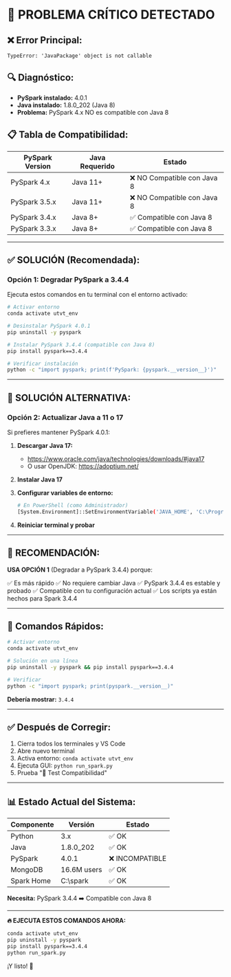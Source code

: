 # 🚨 PROBLEMA CRÍTICO DETECTADO

## ❌ **Error Principal:**
```
TypeError: 'JavaPackage' object is not callable
```

## 🔍 **Diagnóstico:**
- **PySpark instalado:** 4.0.1
- **Java instalado:** 1.8.0_202 (Java 8)
- **Problema:** PySpark 4.x NO es compatible con Java 8

## 📋 **Tabla de Compatibilidad:**

| PySpark Version | Java Requerido | Estado |
|----------------|----------------|---------|
| PySpark 4.x    | Java 11+       | ❌ NO Compatible con Java 8 |
| PySpark 3.5.x  | Java 11+       | ❌ NO Compatible con Java 8 |
| PySpark 3.4.x  | Java 8+        | ✅ Compatible con Java 8 |
| PySpark 3.3.x  | Java 8+        | ✅ Compatible con Java 8 |

---

## ✅ **SOLUCIÓN (Recomendada):**

### Opción 1: Degradar PySpark a 3.4.4

Ejecuta estos comandos en tu terminal con el entorno activado:

```bash
# Activar entorno
conda activate utvt_env

# Desinstalar PySpark 4.0.1
pip uninstall -y pyspark

# Instalar PySpark 3.4.4 (compatible con Java 8)
pip install pyspark==3.4.4

# Verificar instalación
python -c "import pyspark; print(f'PySpark: {pyspark.__version__}')"
```

---

## 🔄 **SOLUCIÓN ALTERNATIVA:**

### Opción 2: Actualizar Java a 11 o 17

Si prefieres mantener PySpark 4.0.1:

1. **Descargar Java 17:**
   - https://www.oracle.com/java/technologies/downloads/#java17
   - O usar OpenJDK: https://adoptium.net/

2. **Instalar Java 17**

3. **Configurar variables de entorno:**
   ```bash
   # En PowerShell (como Administrador)
   [System.Environment]::SetEnvironmentVariable('JAVA_HOME', 'C:\Program Files\Java\jdk-17', 'Machine')
   ```

4. **Reiniciar terminal y probar**

---

## 🎯 **RECOMENDACIÓN:**

**USA OPCIÓN 1** (Degradar a PySpark 3.4.4) porque:

✅ Es más rápido
✅ No requiere cambiar Java
✅ PySpark 3.4.4 es estable y probado
✅ Compatible con tu configuración actual
✅ Los scripts ya están hechos para Spark 3.4.4

---

## 📝 **Comandos Rápidos:**

```bash
# Activar entorno
conda activate utvt_env

# Solución en una línea
pip uninstall -y pyspark && pip install pyspark==3.4.4

# Verificar
python -c "import pyspark; print(pyspark.__version__)"
```

**Debería mostrar:** `3.4.4`

---

## ✅ **Después de Corregir:**

1. Cierra todos los terminales y VS Code
2. Abre nuevo terminal
3. Activa entorno: `conda activate utvt_env`
4. Ejecuta GUI: `python run_spark.py`
5. Prueba "🧪 Test Compatibilidad"

---

## 📊 **Estado Actual del Sistema:**

| Componente | Versión | Estado |
|-----------|---------|---------|
| Python | 3.x | ✅ OK |
| Java | 1.8.0_202 | ✅ OK |
| PySpark | 4.0.1 | ❌ INCOMPATIBLE |
| MongoDB | 16.6M users | ✅ OK |
| Spark Home | C:\spark | ✅ OK |

**Necesita:** PySpark 3.4.4 ➡️ Compatible con Java 8

---

**🔥 EJECUTA ESTOS COMANDOS AHORA:**

```bash
conda activate utvt_env
pip uninstall -y pyspark
pip install pyspark==3.4.4
python run_spark.py
```

¡Y listo! 🎉
